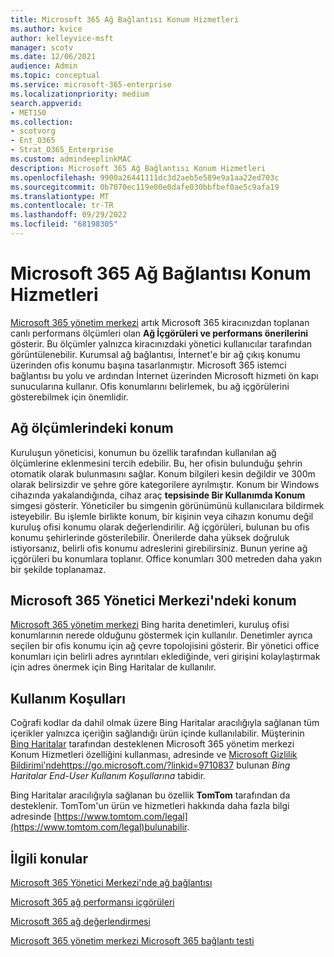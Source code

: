 ```yaml
---
title: Microsoft 365 Ağ Bağlantısı Konum Hizmetleri
ms.author: kvice
author: kelleyvice-msft
manager: scotv
ms.date: 12/06/2021
audience: Admin
ms.topic: conceptual
ms.service: microsoft-365-enterprise
ms.localizationpriority: medium
search.appverid:
- MET150
ms.collection:
- scotvorg
- Ent_O365
- Strat_O365_Enterprise
ms.custom: admindeeplinkMAC
description: Microsoft 365 Ağ Bağlantısı Konum Hizmetleri
ms.openlocfilehash: 9900a26441111dc3d2aeb5e589e9a1aa22ed703c
ms.sourcegitcommit: 0b7070ec119e00e0dafe030bbfbef0ae5c9afa19
ms.translationtype: MT
ms.contentlocale: tr-TR
ms.lasthandoff: 09/29/2022
ms.locfileid: "68198305"
---
```

# <a name="microsoft-365-network-connectivity-location-services"></a>Microsoft 365 Ağ Bağlantısı Konum Hizmetleri

<a href="https://go.microsoft.com/fwlink/p/?linkid=2024339" target="_blank">Microsoft 365 yönetim merkezi</a> artık Microsoft 365 kiracınızdan toplanan canlı performans ölçümleri olan **Ağ İçgörüleri ve performans önerilerini** gösterir. Bu ölçümler yalnızca kiracınızdaki yönetici kullanıcılar tarafından görüntülenebilir. Kurumsal ağ bağlantısı, İnternet'e bir ağ çıkış konumu üzerinden ofis konumu başına tasarlanmıştır. Microsoft 365 istemci bağlantısı bu yolu ve ardından İnternet üzerinden Microsoft hizmeti ön kapı sunucularına kullanır. Ofis konumlarını belirlemek, bu ağ içgörülerini gösterebilmek için önemlidir.

## <a name="location-in-network-measurements"></a>Ağ ölçümlerindeki konum

Kuruluşun yöneticisi, konumun bu özellik tarafından kullanılan ağ ölçümlerine eklenmesini tercih edebilir. Bu, her ofisin bulunduğu şehrin otomatik olarak bulunmasını sağlar. Konum bilgileri kesin değildir ve 300m olarak belirsizdir ve şehre göre kategorilere ayrılmıştır. Konum bir Windows cihazında yakalandığında, cihaz araç **tepsisinde Bir Kullanımda Konum** simgesi gösterir. Yöneticiler bu simgenin görünümünü kullanıcılara bildirmek isteyebilir. Bu işlemle birlikte konum, bir kişinin veya cihazın konumu değil kuruluş ofisi konumu olarak değerlendirilir. Ağ içgörüleri, bulunan bu ofis konumu şehirlerinde gösterilebilir. Önerilerde daha yüksek doğruluk istiyorsanız, belirli ofis konumu adreslerini girebilirsiniz. Bunun yerine ağ içgörüleri bu konumlara toplanır. Office konumları 300 metreden daha yakın bir şekilde toplanamaz.

## <a name="location-in-the-microsoft-365-admin-center"></a>Microsoft 365 Yönetici Merkezi'ndeki konum

<a href="https://go.microsoft.com/fwlink/p/?linkid=2024339" target="_blank">Microsoft 365 yönetim merkezi</a> Bing harita denetimleri, kuruluş ofisi konumlarının nerede olduğunu göstermek için kullanılır. Denetimler ayrıca seçilen bir ofis konumu için ağ çevre topolojisini gösterir. Bir yönetici office konumları için belirli adres ayrıntıları eklediğinde, veri girişini kolaylaştırmak için adres önermek için Bing Haritalar de kullanılır.

## <a name="terms-of-use"></a>Kullanım Koşulları

Coğrafi kodlar da dahil olmak üzere Bing Haritalar aracılığıyla sağlanan tüm içerikler yalnızca içeriğin sağlandığı ürün içinde kullanılabilir. Müşterinin <a href="https://go.microsoft.com/fwlink/p/?linkid=2024339" target="_blank">Bing Haritalar</a> tarafından desteklenen Microsoft 365 yönetim merkezi Konum Hizmetleri özelliğini kullanması, adresinde ve [Microsoft Gizlilik Bildirimi'nde](https://go.microsoft.com/fwlink/?LinkID=248686)<https://go.microsoft.com/?linkid=9710837> bulunan _Bing Haritalar End-User Kullanım Koşullarına_ tabidir.

Bing Haritalar aracılığıyla sağlanan bu özellik **TomTom** tarafından da desteklenir. TomTom'un ürün ve hizmetleri hakkında daha fazla bilgi adresinde [https://www.tomtom.com/legal](https://www.tomtom.com/legal)bulunabilir.

## <a name="related-topics"></a>İlgili konular

[Microsoft 365 Yönetici Merkezi'nde ağ bağlantısı](office-365-network-mac-perf-overview.md)

[Microsoft 365 ağ performansı içgörüleri](office-365-network-mac-perf-insights.md)

[Microsoft 365 ağ değerlendirmesi](office-365-network-mac-perf-score.md)

[Microsoft 365 yönetim merkezi Microsoft 365 bağlantı testi](office-365-network-mac-perf-onboarding-tool.md)
